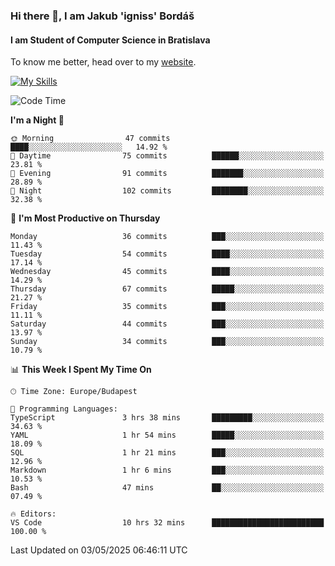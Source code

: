 ### Hi there 👋, I am Jakub 'igniss' Bordáš

#### I am Student of Computer Science in Bratislava
To know me better, head over to my [website](https://bordas.sk).

[![My Skills](https://skillicons.dev/icons?i=js,typescript,html,css,figma,svelte,vue,next,postgresql,nest,express,nodejs)](https://bordas.sk)


<!--START_SECTION:waka-->
![Code Time](http://img.shields.io/badge/Code%20Time-1%2C871%20hrs%2045%20mins-blue)

**I'm a Night 🦉** 

```text
🌞 Morning                47 commits          ████░░░░░░░░░░░░░░░░░░░░░   14.92 % 
🌆 Daytime                75 commits          ██████░░░░░░░░░░░░░░░░░░░   23.81 % 
🌃 Evening                91 commits          ███████░░░░░░░░░░░░░░░░░░   28.89 % 
🌙 Night                  102 commits         ████████░░░░░░░░░░░░░░░░░   32.38 % 
```
📅 **I'm Most Productive on Thursday** 

```text
Monday                   36 commits          ███░░░░░░░░░░░░░░░░░░░░░░   11.43 % 
Tuesday                  54 commits          ████░░░░░░░░░░░░░░░░░░░░░   17.14 % 
Wednesday                45 commits          ████░░░░░░░░░░░░░░░░░░░░░   14.29 % 
Thursday                 67 commits          █████░░░░░░░░░░░░░░░░░░░░   21.27 % 
Friday                   35 commits          ███░░░░░░░░░░░░░░░░░░░░░░   11.11 % 
Saturday                 44 commits          ███░░░░░░░░░░░░░░░░░░░░░░   13.97 % 
Sunday                   34 commits          ███░░░░░░░░░░░░░░░░░░░░░░   10.79 % 
```


📊 **This Week I Spent My Time On** 

```text
🕑︎ Time Zone: Europe/Budapest

💬 Programming Languages: 
TypeScript               3 hrs 38 mins       █████████░░░░░░░░░░░░░░░░   34.63 % 
YAML                     1 hr 54 mins        █████░░░░░░░░░░░░░░░░░░░░   18.09 % 
SQL                      1 hr 21 mins        ███░░░░░░░░░░░░░░░░░░░░░░   12.96 % 
Markdown                 1 hr 6 mins         ███░░░░░░░░░░░░░░░░░░░░░░   10.53 % 
Bash                     47 mins             ██░░░░░░░░░░░░░░░░░░░░░░░   07.49 % 

🔥 Editors: 
VS Code                  10 hrs 32 mins      █████████████████████████   100.00 % 
```


 Last Updated on 03/05/2025 06:46:11 UTC
<!--END_SECTION:waka-->
